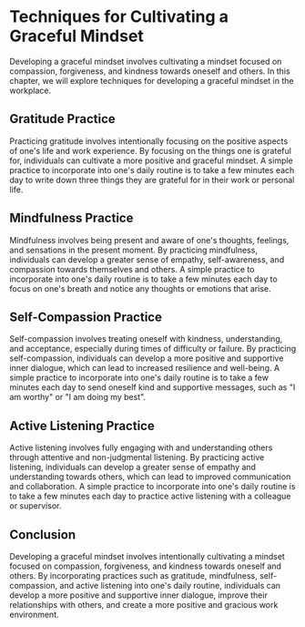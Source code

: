 Techniques for Cultivating a Graceful Mindset
=======================================================================================

Developing a graceful mindset involves cultivating a mindset focused on compassion, forgiveness, and kindness towards oneself and others. In this chapter, we will explore techniques for developing a graceful mindset in the workplace.

Gratitude Practice
------------------

Practicing gratitude involves intentionally focusing on the positive aspects of one's life and work experience. By focusing on the things one is grateful for, individuals can cultivate a more positive and graceful mindset. A simple practice to incorporate into one's daily routine is to take a few minutes each day to write down three things they are grateful for in their work or personal life.

Mindfulness Practice
--------------------

Mindfulness involves being present and aware of one's thoughts, feelings, and sensations in the present moment. By practicing mindfulness, individuals can develop a greater sense of empathy, self-awareness, and compassion towards themselves and others. A simple practice to incorporate into one's daily routine is to take a few minutes each day to focus on one's breath and notice any thoughts or emotions that arise.

Self-Compassion Practice
------------------------

Self-compassion involves treating oneself with kindness, understanding, and acceptance, especially during times of difficulty or failure. By practicing self-compassion, individuals can develop a more positive and supportive inner dialogue, which can lead to increased resilience and well-being. A simple practice to incorporate into one's daily routine is to take a few minutes each day to send oneself kind and supportive messages, such as "I am worthy" or "I am doing my best".

Active Listening Practice
-------------------------

Active listening involves fully engaging with and understanding others through attentive and non-judgmental listening. By practicing active listening, individuals can develop a greater sense of empathy and understanding towards others, which can lead to improved communication and collaboration. A simple practice to incorporate into one's daily routine is to take a few minutes each day to practice active listening with a colleague or supervisor.

Conclusion
----------

Developing a graceful mindset involves intentionally cultivating a mindset focused on compassion, forgiveness, and kindness towards oneself and others. By incorporating practices such as gratitude, mindfulness, self-compassion, and active listening into one's daily routine, individuals can develop a more positive and supportive inner dialogue, improve their relationships with others, and create a more positive and gracious work environment.
